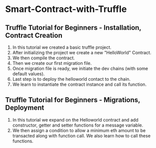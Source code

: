 # Smart-Contract-with-Truffle

## Truffle Tutorial for Beginners - Installation, Contract Creation
1. In this tutorial we created a basic truffle project. 
2. After initializing the project we create a new "HelloWorld" Contract. 
3. We then compile the contract. 
4. Then we create our first migration file. 
5. Once migration file is ready, we initiate the dev chains (with some default values).
6. Last step is to deploy the helloworld contact to the chain. 
7. We learn to instantiate the contract instance and call its function.

## Truffle Tutorial for Beginners - Migrations, Deployment
1. In this tutorial we expand on the Helloworld contract and add constructor, getter and setter functions for a message variable.
2. We then assign a condition to allow a minimum eth amount to be transacted along with function call. We also learn how to call these functions.